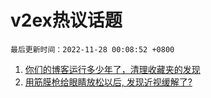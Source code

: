 # v2ex热议话题

`最后更新时间：2022-11-28 00:08:52 +0800`

1. [你们的博客运行多少年了，清理收藏夹的发现](https://www.v2ex.com/t/898305)
1. [用筋膜枪给眼睛放松以后, 发现近视缓解了?](https://www.v2ex.com/t/898285)

